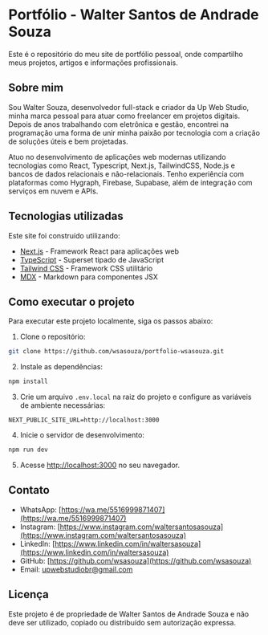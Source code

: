 # Portfólio - Walter Santos de Andrade Souza

Este é o repositório do meu site de portfólio pessoal, onde compartilho meus projetos, artigos e informações profissionais.

## Sobre mim

Sou Walter Souza, desenvolvedor full-stack e criador da Up Web Studio, minha marca pessoal para atuar como freelancer em projetos digitais. Depois de anos trabalhando com eletrônica e gestão, encontrei na programação uma forma de unir minha paixão por tecnologia com a criação de soluções úteis e bem projetadas.

Atuo no desenvolvimento de aplicações web modernas utilizando tecnologias como React, Typescript, Next.js, TailwindCSS, Node.js e bancos de dados relacionais e não-relacionais. Tenho experiência com plataformas como Hygraph, Firebase, Supabase, além de integração com serviços em nuvem e APIs.

## Tecnologias utilizadas

Este site foi construído utilizando:

- [Next.js](https://nextjs.org/) - Framework React para aplicações web
- [TypeScript](https://www.typescriptlang.org/) - Superset tipado de JavaScript
- [Tailwind CSS](https://tailwindcss.com/) - Framework CSS utilitário
- [MDX](https://mdxjs.com/) - Markdown para componentes JSX

## Como executar o projeto

Para executar este projeto localmente, siga os passos abaixo:

1. Clone o repositório:

```bash
git clone https://github.com/wsasouza/portfolio-wsasouza.git
```

2. Instale as dependências:

```bash
npm install
```

3. Crie um arquivo `.env.local` na raiz do projeto e configure as variáveis de ambiente necessárias:

```
NEXT_PUBLIC_SITE_URL=http://localhost:3000
```

4. Inicie o servidor de desenvolvimento:

```bash
npm run dev
```

5. Acesse [http://localhost:3000](http://localhost:3000) no seu navegador.

## Contato

- WhatsApp: [https://wa.me/5516999871407](https://wa.me/5516999871407)
- Instagram: [https://www.instagram.com/waltersantosasouza](https://www.instagram.com/waltersantosasouza)
- LinkedIn: [https://www.linkedin.com/in/waltersasouza](https://www.linkedin.com/in/waltersasouza)
- GitHub: [https://github.com/wsasouza](https://github.com/wsasouza)
- Email: [upwebstudiobr@gmail.com](mailto:upwebstudiobr@gmail.com)

## Licença

Este projeto é de propriedade de Walter Santos de Andrade Souza e não deve ser utilizado, copiado ou distribuído sem autorização expressa.
